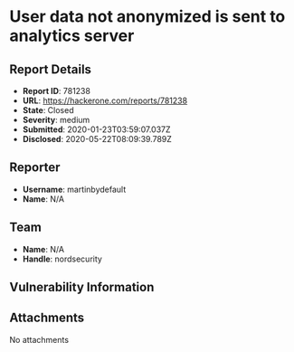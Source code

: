 # User data not anonymized is sent to analytics server

## Report Details
- **Report ID**: 781238
- **URL**: https://hackerone.com/reports/781238
- **State**: Closed
- **Severity**: medium
- **Submitted**: 2020-01-23T03:59:07.037Z
- **Disclosed**: 2020-05-22T08:09:39.789Z

## Reporter
- **Username**: martinbydefault
- **Name**: N/A

## Team
- **Name**: N/A
- **Handle**: nordsecurity

## Vulnerability Information


## Attachments
No attachments
